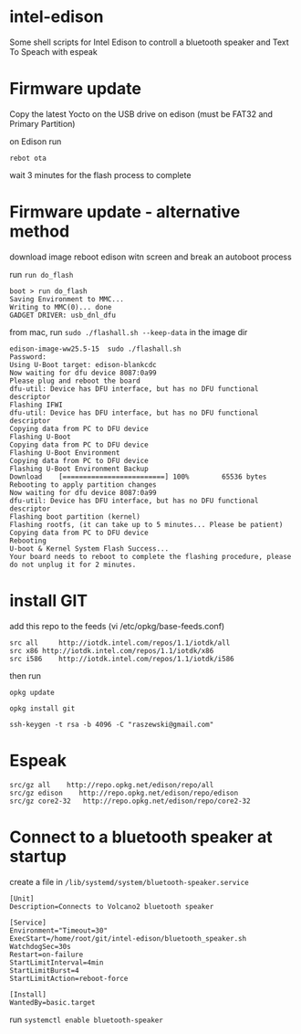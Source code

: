 # intel-edison
 Some shell scripts for Intel Edison to controll a bluetooth speaker and Text To Speach with espeak

# Firmware update

Copy the latest Yocto on the USB drive on edison (must be FAT32 and Primary Partition)

on Edison run

`rebot ota`

wait 3 minutes for the flash process to complete

# Firmware update - alternative method

download image
reboot edison witn screen and break an autoboot process

run `run do_flash`

    boot > run do_flash
    Saving Environment to MMC...
    Writing to MMC(0)... done
    GADGET DRIVER: usb_dnl_dfu

from mac, run `sudo ./flashall.sh --keep-data` in the image dir

    edison-image-ww25.5-15  sudo ./flashall.sh
    Password:
    Using U-Boot target: edison-blankcdc
    Now waiting for dfu device 8087:0a99
    Please plug and reboot the board
    dfu-util: Device has DFU interface, but has no DFU functional descriptor
    Flashing IFWI
    dfu-util: Device has DFU interface, but has no DFU functional descriptor
    Copying data from PC to DFU device
    Flashing U-Boot
    Copying data from PC to DFU device
    Flashing U-Boot Environment
    Copying data from PC to DFU device
    Flashing U-Boot Environment Backup
    Download	[=========================] 100%        65536 bytes
    Rebooting to apply partition changes
    Now waiting for dfu device 8087:0a99
    dfu-util: Device has DFU interface, but has no DFU functional descriptor
    Flashing boot partition (kernel)
    Flashing rootfs, (it can take up to 5 minutes... Please be patient)
    Copying data from PC to DFU device
    Rebooting
    U-boot & Kernel System Flash Success...
    Your board needs to reboot to complete the flashing procedure, please do not unplug it for 2 minutes.
    
    

#  install GIT

add this repo to the feeds (vi /etc/opkg/base-feeds.conf)

    src all     http://iotdk.intel.com/repos/1.1/iotdk/all
    src x86 http://iotdk.intel.com/repos/1.1/iotdk/x86
    src i586    http://iotdk.intel.com/repos/1.1/iotdk/i586
    
then run
    
`opkg update`

`opkg install git`

`ssh-keygen -t rsa -b 4096 -C "raszewski@gmail.com"`


# Espeak


    src/gz all    http://repo.opkg.net/edison/repo/all
    src/gz edison    http://repo.opkg.net/edison/repo/edison
    src/gz core2-32   http://repo.opkg.net/edison/repo/core2-32
    
    
# Connect to a bluetooth speaker at startup

create a file in `/lib/systemd/system/bluetooth-speaker.service`


    [Unit]
    Description=Connects to Volcano2 bluetooth speaker
    
    [Service]
    Environment="Timeout=30"
    ExecStart=/home/root/git/intel-edison/bluetooth_speaker.sh
    WatchdogSec=30s
    Restart=on-failure
    StartLimitInterval=4min
    StartLimitBurst=4
    StartLimitAction=reboot-force
    
    [Install]
    WantedBy=basic.target

run `systemctl enable bluetooth-speaker`
 
